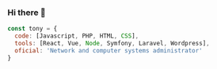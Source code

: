 ### Hi there 👋

```javascript
const tony = {
  code: [Javascript, PHP, HTML, CSS],
  tools: [React, Vue, Node, Symfony, Laravel, Wordpress],
  oficial: 'Network and computer systems administrator'
}
```
<!--
**tonyjimena/tonyjimena** is a ✨ _special_ ✨ repository because its `README.md` (this file) appears on your GitHub profile.

Here are some ideas to get you started:

- 🔭 I’m currently working on ...
- 🌱 I’m currently learning ...
- 👯 I’m looking to collaborate on ...
- 🤔 I’m looking for help with ...
- 💬 Ask me about ...
- 📫 How to reach me: ...
- 😄 Pronouns: ...
- ⚡ Fun fact: ...
-->
